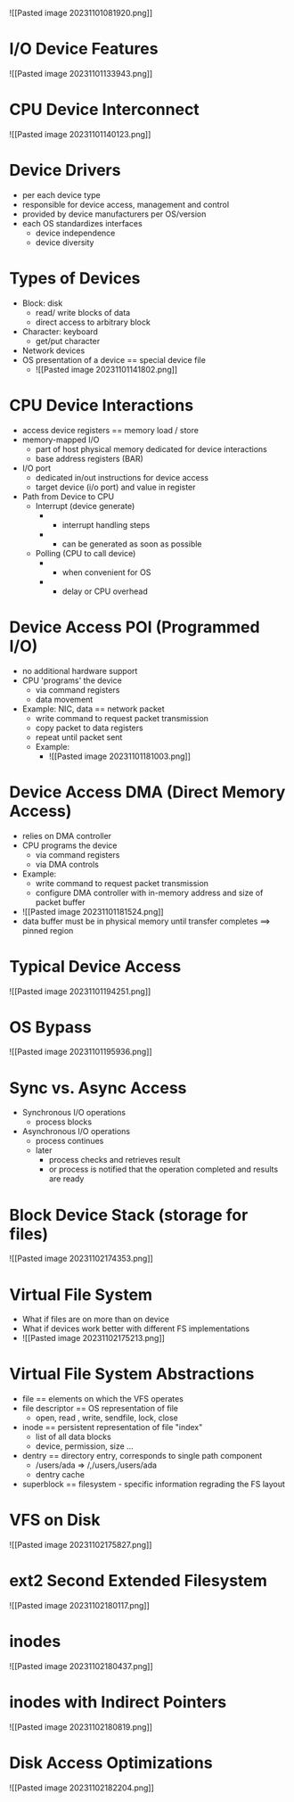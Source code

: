 ![[Pasted image 20231101081920.png]]
# I/O Device Features
![[Pasted image 20231101133943.png]]
# CPU Device Interconnect
![[Pasted image 20231101140123.png]]
# Device Drivers
- per each device type
- responsible for device access, management and control
- provided by device manufacturers per OS/version
- each OS standardizes interfaces
	- device independence
	- device diversity
# Types of Devices
- Block: disk
	- read/ write blocks of data
	- direct access to arbitrary block
- Character: keyboard
	- get/put character
- Network devices
- OS presentation of a device == special device file
	- ![[Pasted image 20231101141802.png]]
# CPU Device Interactions
- access device registers == memory load / store
- memory-mapped I/O
	- part of host physical memory dedicated for device interactions
	- base address registers (BAR)
- I/O port
	- dedicated in/out instructions for device access
	-  target device (i/o port) and value in register
- Path from Device to CPU
	- Interrupt (device generate)
		- - interrupt handling steps
		- + can be generated as soon as possible
	- Polling (CPU to call device)
		- + when convenient for OS
		- - delay or CPU overhead
# Device Access POI (Programmed I/O)
- no additional hardware support
- CPU 'programs' the device
	- via command registers
	- data movement
- Example: NIC, data == network packet
	- write command to request packet transmission
	- copy packet to data registers
	- repeat until packet sent
	- Example:
		- ![[Pasted image 20231101181003.png]]
# Device Access DMA (Direct Memory Access)
- relies on DMA controller
- CPU programs the device
	- via command registers
	- via DMA controls
- Example:
	- write command to request packet transmission
	- configure DMA controller with in-memory address and size of packet buffer
- ![[Pasted image 20231101181524.png]]
- data buffer must be in physical memory until transfer completes ==> pinned region

# Typical Device Access
![[Pasted image 20231101194251.png]]
# OS Bypass
![[Pasted image 20231101195936.png]]
# Sync vs. Async Access
- Synchronous I/O operations
	- process blocks
- Asynchronous I/O operations
	- process continues
	- later
		- process checks and retrieves result
		- or process is notified that the operation completed and results are ready
# Block Device Stack (storage for files)
![[Pasted image 20231102174353.png]]
# Virtual File System
- What if files are on more than on device
- What if devices work better with different FS implementations
- ![[Pasted image 20231102175213.png]]
# Virtual File System Abstractions
- file == elements on which the VFS operates
- file descriptor == OS representation of file
	- open, read , write, sendfile, lock, close
- inode == persistent representation of file "index"
	- list of all data blocks
	- device, permission, size ...
- dentry == directory entry, corresponds to single path component
	- /users/ada => /,/users,/users/ada
	- dentry cache
- superblock == filesystem - specific information regrading the FS layout
# VFS on Disk
![[Pasted image 20231102175827.png]]
# ext2 Second Extended Filesystem
![[Pasted image 20231102180117.png]]
# inodes
![[Pasted image 20231102180437.png]]
# inodes with Indirect Pointers
![[Pasted image 20231102180819.png]]
# Disk Access Optimizations
![[Pasted image 20231102182204.png]]